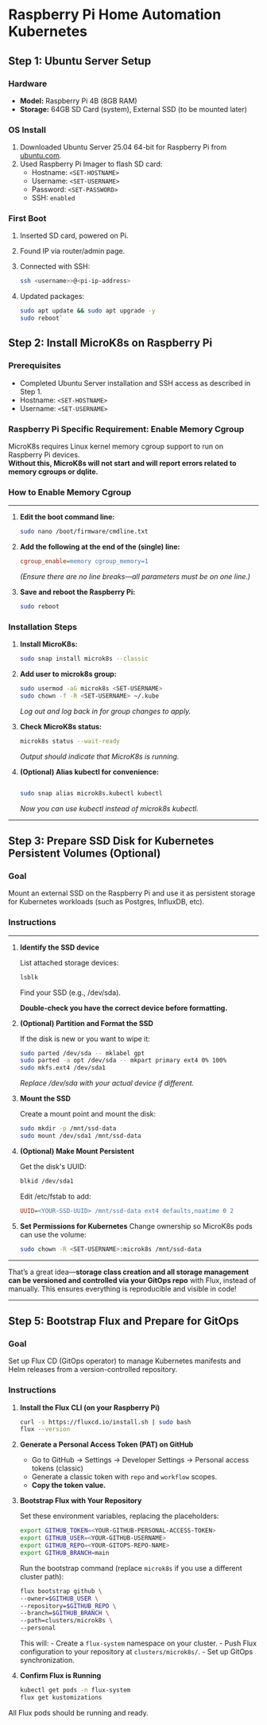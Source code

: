 # Raspberry Pi Home Automation Kubernetes 

## Step 1: Ubuntu Server Setup

### Hardware

- **Model:** Raspberry Pi 4B (8GB RAM)
- **Storage:** 64GB SD Card (system), External SSD (to be mounted later)

### OS Install

1. Downloaded Ubuntu Server 25.04 64-bit for Raspberry Pi from [ubuntu.com](https://ubuntu.com/download/raspberry-pi).
2. Used Raspberry Pi Imager to flash SD card:
   - Hostname: `<SET-HOSTNAME>`
   - Username: `<SET-USERNAME>`
   - Password: `<SET-PASSWORD>`
   - SSH: `enabled`

### First Boot

1. Inserted SD card, powered on Pi.
2. Found IP via router/admin page.
3. Connected with SSH:

    ```bash
    ssh <username>>@<pi-ip-address>
    ```

4. Updated packages:

    ```bash
    sudo apt update && sudo apt upgrade -y
    sudo reboot`
    ```

## Step 2: Install MicroK8s on Raspberry Pi

### Prerequisites

- Completed Ubuntu Server installation and SSH access as described in Step 1.
- Hostname: `<SET-HOSTNAME>`
- Username: `<SET-USERNAME>`

### Raspberry Pi Specific Requirement: Enable Memory Cgroup

MicroK8s requires Linux kernel memory cgroup support to run on Raspberry Pi devices.  
**Without this, MicroK8s will not start and will report errors related to memory cgroups or dqlite.**

### How to Enable Memory Cgroup
---

1. **Edit the boot command line:**

    ```bash
   sudo nano /boot/firmware/cmdline.txt
   ```

2. **Add the following at the end of the (single) line:**

    ```ini
    cgroup_enable=memory cgroup_memory=1
    ```

     *(Ensure there are no line breaks—all parameters must be on one line.)*

3. **Save and reboot the Raspberry Pi:**

    ```bash
    sudo reboot
    ```

### Installation Steps

1. **Install MicroK8s:**

    ```bash
    sudo snap install microk8s --classic
    ```

2. **Add user to microk8s group:**

    ```bash
    sudo usermod -aG microk8s <SET-USERNAME>
    sudo chown -f -R <SET-USERNAME> ~/.kube
    ```

    *Log out and log back in for group changes to apply.*

3. **Check MicroK8s status:**

    ```bash
    microk8s status --wait-ready
    ```

    *Output should indicate that MicroK8s is running.*

4. **(Optional) Alias kubectl for convenience:**

    ```bash

    sudo snap alias microk8s.kubectl kubectl

    ```

    *Now you can use kubectl instead of microk8s kubectl.*

---

## Step 3: Prepare SSD Disk for Kubernetes Persistent Volumes (Optional)

### Goal

Mount an external SSD on the Raspberry Pi and use it as persistent storage for Kubernetes workloads (such as Postgres, InfluxDB, etc).

### Instructions
---

1. **Identify the SSD device**

    List attached storage devices:

    ```bash
    lsblk
    ```

    Find your SSD (e.g., /dev/sda).

    **Double-check you have the correct device before formatting.**

2. **(Optional) Partition and Format the SSD**

    If the disk is new or you want to wipe it:

    ```bash
    sudo parted /dev/sda -- mklabel gpt
    sudo parted -a opt /dev/sda -- mkpart primary ext4 0% 100%
    sudo mkfs.ext4 /dev/sda1

    ```

    *Replace /dev/sda with your actual device if different.*

3. **Mount the SSD**

    Create a mount point and mount the disk:

    ```bash
    sudo mkdir -p /mnt/ssd-data
    sudo mount /dev/sda1 /mnt/ssd-data
    ```

4. **(Optional) Make Mount Persistent**

    Get the disk's UUID:

    ```bash
    blkid /dev/sda1
    ```

    Edit /etc/fstab to add:

    ```ini
    UUID=<YOUR-SSD-UUID> /mnt/ssd-data ext4 defaults,noatime 0 2
    ```

5. **Set Permissions for Kubernetes**
    Change ownership so MicroK8s pods can use the volume:

    ```bash
    sudo chown -R <SET-USERNAME>:microk8s /mnt/ssd-data
    ```

---

That’s a great idea—**storage class creation and all storage management can be versioned and controlled via your GitOps repo** with Flux, instead of manually.
This ensures everything is reproducible and visible in code!

---

## Step 5: Bootstrap Flux and Prepare for GitOps

### Goal

Set up Flux CD (GitOps operator) to manage Kubernetes manifests and Helm releases from a version-controlled repository.

### Instructions

1. **Install the Flux CLI (on your Raspberry Pi)**

    ```bash
    curl -s https://fluxcd.io/install.sh | sudo bash
    flux --version
    ```

2. **Generate a Personal Access Token (PAT) on GitHub**

    - Go to GitHub → Settings → Developer Settings → Personal access tokens (classic)
    - Generate a classic token with `repo` and `workflow` scopes.
    - **Copy the token value.**

3. **Bootstrap Flux with Your Repository**

    Set these environment variables, replacing the placeholders:

    ```bash
    export GITHUB_TOKEN=<YOUR-GITHUB-PERSONAL-ACCESS-TOKEN>
    export GITHUB_USER=<YOUR-GITHUB-USERNAME>
    export GITHUB_REPO=<YOUR-GITOPS-REPO-NAME>
    export GITHUB_BRANCH=main
    ```

    Run the bootstrap command (replace `microk8s` if you use a different cluster path):

    ```bash
    flux bootstrap github \
    --owner=$GITHUB_USER \
    --repository=$GITHUB_REPO \
    --branch=$GITHUB_BRANCH \
    --path=clusters/microk8s \
    --personal
    ```

    This will:
        - Create a `flux-system` namespace on your cluster.
        - Push Flux configuration to your repository at `clusters/microk8s/`.
        - Set up GitOps synchronization.

4. **Confirm Flux is Running**

    ```bash
    kubectl get pods -n flux-system
    flux get kustomizations
    ```

All Flux pods should be running and ready.
